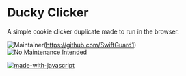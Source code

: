 # Ducky Clicker
A simple cookie clicker duplicate made to run in the browser.

![Maintainer](https://img.shields.io/badge/maintainer-SwiftGuard1-blue)(https://github.com/SwiftGuard1)  
[![No Maintenance Intended](http://unmaintained.tech/badge.svg)](http://unmaintained.tech/)  
  
[![made-with-javascript](https://img.shields.io/badge/Made%20with-JavaScript-1f425f.svg)](https://www.javascript.com)
